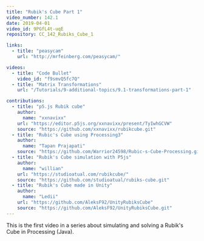 ```yaml
---
title: "Rubik's Cube Part 1"
video_number: 142.1
date: 2019-04-01
video_id: 9PGfL4t-uqE
repository: CC_142_Rubiks_Cube_1

links:
  - title: "peasycam"
    url: "http://mrfeinberg.com/peasycam/"

videos:
  - title: "Code Bullet"
    video_id: "f9smvQ5fc7Q"
  - title: "Matrix Transformations"
    url: "/Tutorials/9-additional-topics/9.1-transformations-part-1"

contributions:
  - title: "p5.js Rubik cube"
    author:
      name: "xxnavixx"
    url: "https://editor.p5js.org/xxnavixx/present/TyIwhGCVW"
    source: "https://github.com/xxnavixx/rubikcube.git"
  - title: "Rubic's Cube using Processing3"
    author:
      name: "Tapan Prajapati"
    source: "https://github.com/Warrior24598/Rubic-s-Cube-Processing.git"
  - title: "Rubik's Cube simulation with P5js"
    author:
      name: "willian"
    url: "https://studioatual.com/rubikcube/"
    source: "https://github.com/studioatual/rubiks-cube.git"
  - title: "Rubik's Cube made in Unity"
    author:
      name: "Ledii"
    url: "https://github.com/AleksF92/UnityRubiksCube"
    source: "https://github.com/AleksF92/UnityRubiksCube.git"
---
```


This is the first video in a series about simulating and solving a Rubik's Cube in Processing (Java).
